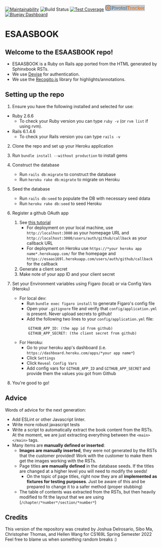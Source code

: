 [![Maintainability](https://api.codeclimate.com/v1/badges/659a72a1faefbcbf7565/maintainability)](https://codeclimate.com/github/ChuanHuoGe/esaasbook/maintainability)
![Build Status](https://github.com/ChuanHuoGe/esaasbook/actions/workflows/main.yml/badge.svg)
[![Test Coverage](https://api.codeclimate.com/v1/badges/659a72a1faefbcbf7565/test_coverage)](https://codeclimate.com/github/ChuanHuoGe/esaasbook/test_coverage)
[![Pivotal Tracker](https://github.com/ChuanHuoGe/esaasbook/blob/master/badge_images/pivotal_tracker_logo.png)](https://www.pivotaltracker.com/n/projects/2553320)
[![Bluejay Dashboard](https://img.shields.io/badge/Bluejay-Dashboard_Interactive_Textbook_for_CS169/ESaaS-blue.svg)](http://dashboard.bluejay.governify.io/dashboard/script/dashboardLoader.js?dashboardURL=https://reporter.bluejay.governify.io/api/v4/dashboards/tpa-CS169L-22-GH-ChuanHuoGe_esaasbook/main)

# ESAASBOOK

## Welcome to the ESAASBOOK repo!
- ESAASBOOK is a Ruby on Rails app ported from the HTML generated by Sphinxbook RSTs.  
- We use [Devise](https://github.com/heartcombo/devise) for authentication.  
- We use the [Recogito.js](https://github.com/recogito/recogito-js) library for highlights/annotations.  


## Setting up the repo

1. Ensure you have the following installed and selected for use:
- Ruby 2.6.6
    - To check your Ruby version you can type `ruby -v` (or `rvm list` if using rvm).
- Rails 6.1.4.6  
    - To check your Rails version you can type `rails -v`


2. Clone the repo and set up your Heroku application


3. Run `bundle install --without production` to install gems


4. Construct the database
    - Run `rails db:migrate` to construct the database
    - Run `heroku rake db:migrate` to migrate on Heroku


5. Seed the database
    - Run `rails db:seed` to populate the DB with necessary seed ddata  
    - Run `heroku rake db:seed` to seed Heroku  


6. Register a github OAuth app
    1.  See [this tutorial](https://docs.github.com/en/developers/apps/building-oauth-apps/creating-an-oauth-app)
        - For deployment on your local machine, use `http://localhost:3000` as your homepage URL and `http://localhost:3000/users/auth/github/callback` as your callback URL
        - For deployment on Heroku use `https://*your heroku app name*.herokuapp.com/` for the homepage and `https://esaas169l.herokuapp.com/users/auth/github/callback` for the callback
    2. Generate a client secret
    3. Make note of your app ID and your client secret


7. Set your Environment variables using Figaro (local) or via Config Vars (Heroku)
    - For local dev: 
        - Run `bundle exec figaro install` to generate Figaro's config file
        - Open your `.gitignore` file and verify that `config/application.yml` is present. Never upload secrets to github!
        - Add the following two lines to your `config/application.yml` file:  
        ```
            GITHUB_APP_ID: (the app id from github)  
            GITHUB_APP_SECRET: (the client secret from github)
        ```
    - For Heroku:
        - Go to your heroku app's dashboard (i.e. `https://dashboard.heroku.com/apps/*your app name*`)
        - Click `Settings`
        - Click `Reveal Config Vars`
        - Add config vars for `GITHUB_APP_ID` and `GITHUB_APP_SECRET` and provide them the values you got from Github


8. You're good to go!

## Advice
Words of advice for the next generation:

- Add ESLint or other Javascript linter.
- Write more robust javascript tests
- Write a script to automatically extract the book content from the RSTs. At the moment, we are just extracting everything between the `<main></main>` tags. 
- Many items are **manually defined or inserted**:
    - **Images are manually inserted**, they were not generated by the RSTs that the customer provided! Work with the customer to make them get the images working with the RSTs. 
    - Page titles **are manually defined** in the database seeds. If the titles are changed at a higher level you will need to modify the seeds!
        - On the topic of page titles, right now they are all **implemented as fixtures for testing purposes**. Just be aware of this and be prepared to change it to a safer method (proper stubbing)
    - The table of contents was extracted from the RSTs, but then heavily modified to fit the layout that we are using (`/chapter/*number*/section/*number*`)

## Credits
This version of the repository was created by Joshua Delrosario, Sibo Ma, Christopher Thomas, and Hellen Wang for CS169L Spring Semester 2022
Feel free to blame us when something random breaks :) 
